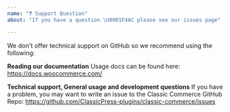 ```yaml
---
name: "❓ Support Question"
about: "If you have a question \U0001F4AC please see our issues page"

---
```


We don't offer technical support on GitHub so we recommend using the following:

**Reading our documentation**
Usage docs can be found here: https://docs.woocommerce.com/

**Technical support, General usage and development questions**
If you have a problem, you may want to write an issue to the Classic Commerce GitHub Repo: https://github.com/ClassicPress-plugins/classic-commerce/issues
